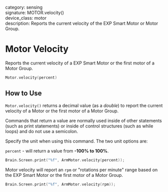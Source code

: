 category: sensing  
signature: MOTOR.velocity()  
device_class: motor  
description: Reports the current velocity of the EXP Smart Motor or Motor Group.  

# Motor Velocity

Reports the current velocity of a EXP Smart Motor or the first motor of a Motor Group.

```cpp
Motor.velocity(percent)
```

## How to Use

`Motor.velocity()` returns a decimal value (as a *double*) to report the current velocity of a Motor or the first motor of a Motor Group. 

Commands that return a value are normally used inside of other statements (such as print statements) or inside of control structures (such as while loops) and do not use a semicolon.

Specify the unit when using this command. The two unit options are:

`percent` - will return a value from **-100% to 100%**.
 
```cpp
Brain.Screen.print("%f", ArmMotor.velocity(percent));
```
  
Motor velocity will report an `rpm` or "rotations per minute" range based on the EXP Smart Motor or the first motor of a Motor Group.

```cpp
Brain.Screen.print("%f", ArmMotor.velocity(rpm));
``` 
<advanced>
</advanced>